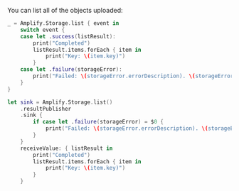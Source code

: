 You can list all of the objects uploaded:

<amplify-block-switcher>

<amplify-block name="Listener (iOS 11+)">

```swift
_ = Amplify.Storage.list { event in
    switch event {
    case let .success(listResult):
        print("Completed")
        listResult.items.forEach { item in
            print("Key: \(item.key)")
        }
    case let .failure(storageError):
        print("Failed: \(storageError.errorDescription). \(storageError.recoverySuggestion)")
    }
}
```

</amplify-block>

<amplify-block name="Combine (iOS 13+)">

```swift
let sink = Amplify.Storage.list()
    .resultPublisher
    .sink {
        if case let .failure(storageError) = $0 {
            print("Failed: \(storageError.errorDescription). \(storageError.recoverySuggestion)")
        }
    }
    receiveValue: { listResult in
        print("Completed")
        listResult.items.forEach { item in
            print("Key: \(item.key)")
        }
    }
```

</amplify-block>

</amplify-block-switcher>
